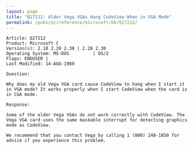 ```yaml
---
layout: page
title: "Q27212: Older Vega VGAs Hang CodeView When in VGA Mode"
permalink: /pubs/pc/reference/microsoft/kb/Q27212/
---
```


	Article: Q27212
	Product: Microsoft C
	Version(s): 2.10 2.20 2.30 | 2.20 2.30
	Operating System: MS-DOS         | OS/2
	Flags: ENDUSER |
	Last Modified: 14-AUG-1989
	
	Question:
	
	Why does my old Vega VGA card cause CodeView to hang when I start it
	in VGA mode? It works properly when I start CodeView when the card is
	in CGA mode.
	
	Response:
	
	Some of the older Vega VGAs do not work correctly with CodeView. The
	Vega VGA card uses the same maskable interrupt for detecting graphics
	mode as CodeView.
	
	We recommend that you contact Vega by calling 1 (800) 248-1850 for
	advice if you experience this problem.
